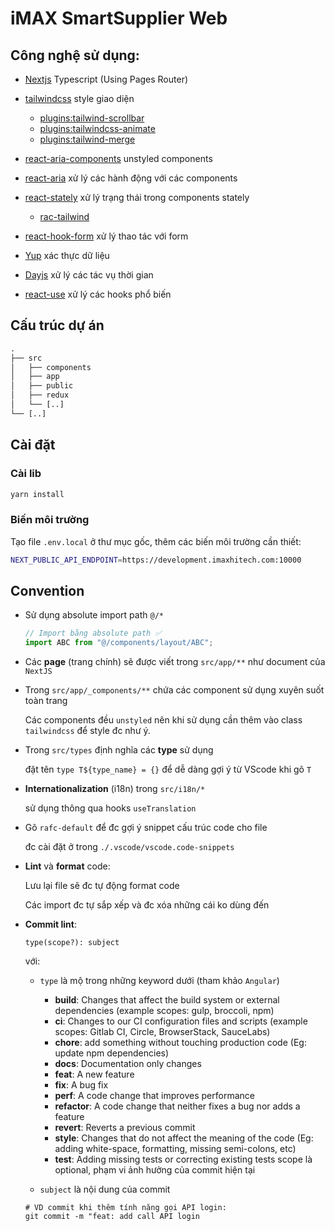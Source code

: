 # iMAX SmartSupplier Web

## Công nghệ sử dụng:

- [Nextjs](https://nextjs.org/docs/getting-started) Typescript (Using Pages Router)
- [tailwindcss](https://tailwindcss.com/docs/display) style giao diện

  - [plugins:tailwind-scrollbar](https://www.npmjs.com/package/tailwind-scrollbar)
  - [plugins:tailwindcss-animate](https://github.com/jamiebuilds/tailwindcss-animate)
  - [plugins:tailwind-merge](https://github.com/dcastil/tailwind-merge/blob/v1.13.1/docs/README.md)

- [react-aria-components](https://react-spectrum.adobe.com/react-aria/react-aria-components.html#examples) unstyled components
- [react-aria](https://react-spectrum.adobe.com/react-aria/getting-started.html) xử lý các hành động với các components
- [react-stately](https://react-spectrum.adobe.com/react-stately/getting-started.html) xử lý trạng thái trong components stately

  - [rac-tailwind](https://reactspectrum.blob.core.windows.net/reactspectrum/f239d0b1a96c3e6119135fe6bbf1994dc9984257/verdaccio/rac-tailwind/index.html)

- [react-hook-form](https://react-hook-form.com/docs/useform) xử lý thao tác với form
- [Yup](https://github.com/jquense/yup#table-of-contents) xác thực dữ liệu
- [Dayjs](https://day.js.org/docs/en/display/format) xử lý các tác vụ thời gian
- [react-use](https://streamich.github.io/react-use/) xử lý các hooks phổ biến

## Cấu trúc dự án

```graphql
.
├── src
│   ├── components
│   ├── app
│   ├── public
│   ├── redux
│   └── [..]
└── [..]
```

## Cài đặt

### Cài lib

```bash
yarn install
```

### Biến môi trường

Tạo file `.env.local` ở thư mục gốc, thêm các biến môi trường cần thiết:

```bash
NEXT_PUBLIC_API_ENDPOINT=https://development.imaxhitech.com:10000
```

## Convention

- Sử dụng absolute import path `@/*`

  ```js
  // Import bằng absolute path ✅
  import ABC from "@/components/layout/ABC";
  ```

- Các **page** (trang chính) sẽ được viết trong `src/app/**` như document của `NextJS`
- Trong `src/app/_components/**` chứa các component sử dụng xuyên suốt toàn trang

  Các components đều `unstyled` nên khi sử dụng cần thêm vào class `tailwindcss` để style đc như ý.

- Trong `src/types` định nghĩa các **type** sử dụng

  đặt tên `type T${type_name} = {}` để dễ dàng gợi ý từ VScode khi gõ `T`

- **Internationalization** (i18n) trong `src/i18n/*`

  sử dụng thông qua hooks `useTranslation`

- Gõ `rafc-default` để đc gợi ý snippet cấu trúc code cho file

  đc cài đặt ở trong `./.vscode/vscode.code-snippets`

- **Lint** và **format** code:

  Lưu lại file sẽ đc tự động format code

  Các import đc tự sắp xếp và đc xóa những cái ko dùng đến

- **Commit lint**:

  ```shell
  type(scope?): subject
  ```

  với:

  - `type` là mộ trong những keyword dưới (tham khảo `Angular`)

    - **build**: Changes that affect the build system or external dependencies (example scopes: gulp, broccoli, npm)
    - **ci**: Changes to our CI configuration files and scripts (example scopes: Gitlab CI, Circle, BrowserStack, SauceLabs)
    - **chore**: add something without touching production code (Eg: update npm dependencies)
    - **docs**: Documentation only changes
    - **feat**: A new feature
    - **fix**: A bug fix
    - **perf**: A code change that improves performance
    - **refactor**: A code change that neither fixes a bug nor adds a feature
    - **revert**: Reverts a previous commit
    - **style**: Changes that do not affect the meaning of the code (Eg: adding white-space, formatting, missing semi-colons, etc)
    - **test**: Adding missing tests or correcting existing tests
      scope là optional, phạm vi ảnh hưởng của commit hiện tại

  - `subject` là nội dung của commit

  ```shell
  # VD commit khi thêm tính năng gọi API login:
  git commit -m "feat: add call API login
  ```
